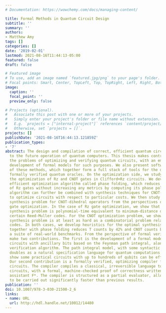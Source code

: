 ```yaml
---
# Documentation: https://wowchemy.com/docs/managing-content/

title: Formal Methods in Quantum Circuit Design
subtitle: ''
summary: ''
authors:
- Matthew Amy
tags: []
categories: []
date: '2019-02-01'
lastmod: 2021-08-16T11:44:13-05:00
featured: false
draft: false

# Featured image
# To use, add an image named `featured.jpg/png` to your page's folder.
# Focal points: Smart, Center, TopLeft, Top, TopRight, Left, Right, BottomLeft, Bottom, BottomRight.
image:
  caption: ''
  focal_point: ''
  preview_only: false

# Projects (optional).
#   Associate this post with one or more of your projects.
#   Simply enter your project's folder or file name without extension.
#   E.g. `projects = ["internal-project"]` references `content/project/deep-learning/index.md`.
#   Otherwise, set `projects = []`.
projects: []
publishDate: '2021-08-16T16:44:13.121859Z'
publication_types:
- '7'
abstract: The design and compilation of correct, efficient quantum circuits is integral
  to the future operation of quantum computers. This thesis makes contributions to
  the problems of optimizing and verifying quantum circuits, with an emphasis on the
  development of formal models for such purposes. We also present software implementations
  of these methods, which together form a full stack of tools for the design of optimized,
  formally verified quantum oracles. On the optimization side, we study methods for
  the optimization of Rz and CNOT gates in Clifford+Rz circuits. We develop a general,
  efficient optimization algorithm called phase folding, which reduces the number
  of Rz gates without increasing any metrics by computing its phase polynomial. This
  algorithm can further be combined with synthesis techniques for CNOT-dihedral operators
  to optimize circuits with respect to particular costs. We then study the optimal
  synthesis problem for CNOT-dihedral operators from the perspectives of Rz and CNOT
  gate optimization. In the case of Rz gate optimization, we show that the optimal
  synthesis problem is polynomial-time equivalent to minimum-distance decoding in
  certain Reed-Muller codes. For the CNOT optimization problem, we show that the optimal
  synthesis problem is at least as hard as a combinatorial problem related to Gray
  codes. In both cases, we develop heuristics for the optimal synthesis problem, which
  together with phase folding reduces T counts by 42% and CNOT counts by 22% across
  a suite of real-world benchmarks. From the perspective of formal verification, we
  make two contributions. The first is the development of a formal model of quantum
  circuits with ancillary bits based on the Feynman path integral, along with a concrete
  verification algorithm. The path integral model, with some syntactic sugar, further
  doubles as a natural specification language for quantum computations. Our experiments
  show some practical circuits with up to hundreds of qubits can be efficiently verified.
  Our second contribution is a formally verified, optimizing compiler for reversible
  circuits. The compiler compiles a classical, irreversible language to reversible
  circuits, with a formal, machine-checked proof of correctness written in the proof
  assistant F*. The compiler is structured as a partial evaluator, allowing verification
  to be carried out significantly faster than previous results.
publication: ''
doi: 10.1007/978-3-030-21500-2_6
links:
- name: URL
  url: http://hdl.handle.net/10012/14480
---
```

